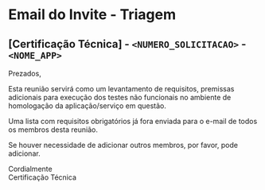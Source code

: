# Email do Invite - Triagem

## [Certificação Técnica] - ``` <NUMERO_SOLICITACAO> ``` - ``` <NOME_APP> ```

Prezados,<br />

Esta reunião servirá como um levantamento de requisitos, premissas adicionais para execução dos testes não funcionais no ambiente de homologação da aplicação/serviço em questão.<br />

Uma lista com requisitos obrigatórios já fora enviada para o e-mail de todos os membros desta reunião.<br />

Se houver necessidade de adicionar outros membros, por favor, pode adicionar.<br />

Cordialmente<br />
Certificação Técnica
